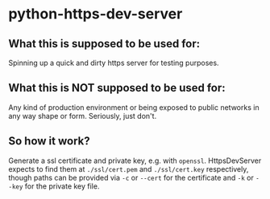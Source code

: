 # python-https-dev-server

## What this is supposed to be used for:
Spinning up a quick and dirty https server for testing purposes.

## What this is **NOT** supposed to be used for:
Any kind of production environment or being exposed to public networks in any way shape or form. Seriously, just don't.

## So how it work?
Generate a ssl certificate and private key, e.g. with `openssl`. HttpsDevServer expects to find them at `./ssl/cert.pem` and `./ssl/cert.key` respectively, though paths can be provided via `-c` or `--cert` for the certificate and `-k` or `--key` for the private key file.